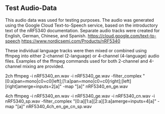 ## Test Audio-Data

This audio data was used for testing purposes.
The audio was generated using the Google Cloud Text-to-Speech service, based on the introductory text of the nRF5340 documentation.
Separate audio tracks were created for English, German, Chinese, and Spanish.
https://cloud.google.com/text-to-speech
https://www.nordicsemi.com/Products/nRF5340


These individual language tracks were then mixed or combined using ffmpeg into either 2-channel (2-language) or 4-channel (4-language) audio files.
Examples of the ffmpeg commands used for both 2-channel and 4-channel mixing are provided.

2ch
ffmpeg -i nRF5340_en.wav -i nRF5340_ge.wav -filter_complex "[0:a]pan=mono|c0=c0[left];[1:a]pan=mono|c0=c0[right];[left][right]amerge=inputs=2[a]" -map "[a]" nRF5340_en_ge.wav

4ch
ffmpeg -i nRF5340_en.wav -i nRF5340_ge.wav -i nRF5340_cn.wav -i nRF5340_sp.wav -filter_complex "[0:a][1:a][2:a][3:a]amerge=inputs=4[a]" -map "[a]" nRF5340_4ch_en_ge_cn_sp.wav
